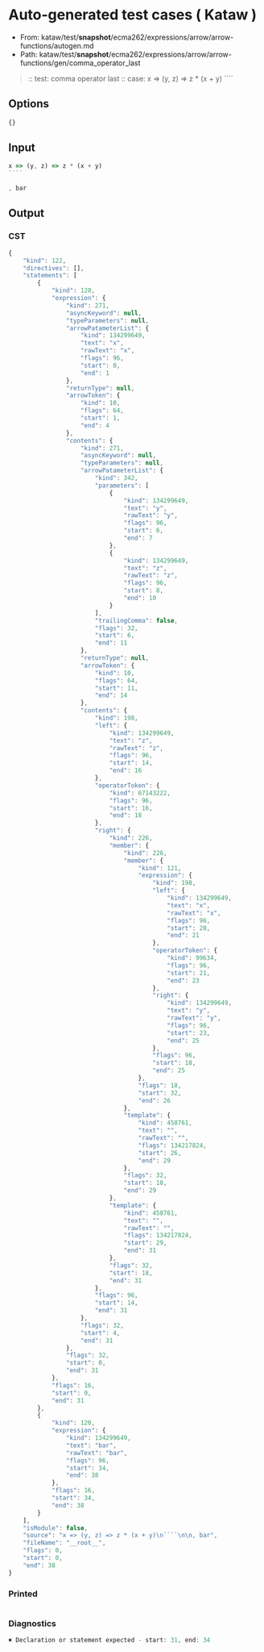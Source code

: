 # Auto-generated test cases ( Kataw )
- From: kataw/test/__snapshot__/ecma262/expressions/arrow/arrow-functions/autogen.md
- Path: kataw/test/__snapshot__/ecma262/expressions/arrow/arrow-functions/gen/comma_operator_last
> :: test: comma operator last
> :: case: x => (y, z) => z * (x + y)
>          ````
>          
>          
## Options

`````js
{}
`````
## Input

`````js
x => (y, z) => z * (x + y)
````

, bar
`````
## Output

### CST

```javascript
{
    "kind": 122,
    "directives": [],
    "statements": [
        {
            "kind": 120,
            "expression": {
                "kind": 271,
                "asyncKeyword": null,
                "typeParameters": null,
                "arrowPatameterList": {
                    "kind": 134299649,
                    "text": "x",
                    "rawText": "x",
                    "flags": 96,
                    "start": 0,
                    "end": 1
                },
                "returnType": null,
                "arrowToken": {
                    "kind": 10,
                    "flags": 64,
                    "start": 1,
                    "end": 4
                },
                "contents": {
                    "kind": 271,
                    "asyncKeyword": null,
                    "typeParameters": null,
                    "arrowPatameterList": {
                        "kind": 342,
                        "parameters": [
                            {
                                "kind": 134299649,
                                "text": "y",
                                "rawText": "y",
                                "flags": 96,
                                "start": 6,
                                "end": 7
                            },
                            {
                                "kind": 134299649,
                                "text": "z",
                                "rawText": "z",
                                "flags": 96,
                                "start": 8,
                                "end": 10
                            }
                        ],
                        "trailingComma": false,
                        "flags": 32,
                        "start": 6,
                        "end": 11
                    },
                    "returnType": null,
                    "arrowToken": {
                        "kind": 10,
                        "flags": 64,
                        "start": 11,
                        "end": 14
                    },
                    "contents": {
                        "kind": 198,
                        "left": {
                            "kind": 134299649,
                            "text": "z",
                            "rawText": "z",
                            "flags": 96,
                            "start": 14,
                            "end": 16
                        },
                        "operatorToken": {
                            "kind": 67143222,
                            "flags": 96,
                            "start": 16,
                            "end": 18
                        },
                        "right": {
                            "kind": 226,
                            "member": {
                                "kind": 226,
                                "member": {
                                    "kind": 121,
                                    "expression": {
                                        "kind": 198,
                                        "left": {
                                            "kind": 134299649,
                                            "text": "x",
                                            "rawText": "x",
                                            "flags": 96,
                                            "start": 20,
                                            "end": 21
                                        },
                                        "operatorToken": {
                                            "kind": 99634,
                                            "flags": 96,
                                            "start": 21,
                                            "end": 23
                                        },
                                        "right": {
                                            "kind": 134299649,
                                            "text": "y",
                                            "rawText": "y",
                                            "flags": 96,
                                            "start": 23,
                                            "end": 25
                                        },
                                        "flags": 96,
                                        "start": 18,
                                        "end": 25
                                    },
                                    "flags": 18,
                                    "start": 32,
                                    "end": 26
                                },
                                "template": {
                                    "kind": 458761,
                                    "text": "",
                                    "rawText": "",
                                    "flags": 134217824,
                                    "start": 26,
                                    "end": 29
                                },
                                "flags": 32,
                                "start": 18,
                                "end": 29
                            },
                            "template": {
                                "kind": 458761,
                                "text": "",
                                "rawText": "",
                                "flags": 134217824,
                                "start": 29,
                                "end": 31
                            },
                            "flags": 32,
                            "start": 18,
                            "end": 31
                        },
                        "flags": 96,
                        "start": 14,
                        "end": 31
                    },
                    "flags": 32,
                    "start": 4,
                    "end": 31
                },
                "flags": 32,
                "start": 0,
                "end": 31
            },
            "flags": 16,
            "start": 0,
            "end": 31
        },
        {
            "kind": 120,
            "expression": {
                "kind": 134299649,
                "text": "bar",
                "rawText": "bar",
                "flags": 96,
                "start": 34,
                "end": 38
            },
            "flags": 16,
            "start": 34,
            "end": 38
        }
    ],
    "isModule": false,
    "source": "x => (y, z) => z * (x + y)\n````\n\n, bar",
    "fileName": "__root__",
    "flags": 0,
    "start": 0,
    "end": 38
}
```

### Printed

```javascript

```

### Diagnostics

```javascript
✖ Declaration or statement expected - start: 31, end: 34

```


